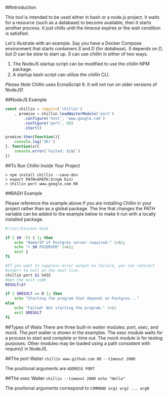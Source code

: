 ##Introduction

This tool is intended to be used either in bash or a node.js project. It waits for a resource
(such as a database) to become available, then it starts another process. It just chills until
the timeout expires or the wait condition is satisfied.

Let's illustrate with
an example. Say you have a Docker Compose environment that starts containers _S_ and _D_ (for _database_).
_S_ depends on _D_, but _D_ can be slow to start up. _S_ can use _chillin_ in either of two ways.

1. The NodeJS startup script can be modified to use the _chillin_ NPM package.
2. A startup bash script can utilize the _chillin_ CLI.

_Please Note_ Chillin uses EcmaScript 6. It will not run on older versions of NodeJS!

##NodeJS Example

```javascript
const chillin = require('chillin')
    , promise = chillin.loadWaiterModule('port')
        .configure('host', 'www.google.com')
        .configure('port', 80)
        .start()

promise.then(function(){
    console.log('OK!')
}, function(x){
    console.error(`Failed: ${x}`)
})

```

##To Run Chillin Inside Your Project
```
> npm install chillin --save-dev
> export PATH=$PATH:$(npm bin)
> chillin port www.google.com 80
```

##BASH Example

Please reference the example above if you are installing Chillin in your project rather than as a global
package. The line that changes the PATH variable can be added to the example below to make it run with
a locally installed package.

```bash
#!/usr/bin/env bash

if [ $# -lt 1 ]; then
    echo "Name/IP of Postgres server required." 1>&2;
    echo "> $0 PGSERVER" 1>&2;
    exit 1
fi

#If you want to suppress error output on failure, you can redirect
#stderr to null on the next line.
chillin port $1 5432
#Get the exit code
RESULT=$?

if [ $RESULT == 0 ]; then
    echo "Starting the program that depends on Postgres..."
else
    echo "Failed! Not starting the program." 1>&2
    exit $RESULT
fi


```

##Types of Waits
There are three built-in waiter modules: _port_, _exec_, and _mock_. The _port_ waiter is shown in the examples. The
_exec_ module waits for a process to start and complete or time out. The _mock_ module is for testing purposes. Other
modules may be loaded using a path consistent with _require()_ in NodeJS.

##The _port_ Waiter
`chillin www.github.com 80 --timeout 2000`

The positional arguments are `ADDRESS PORT`

##The _exec_ Waiter
`chillin --timeout 2000 echo "Hello"`

The positional arguments correspond to `COMMAND arg1 arg2 ... argN`


